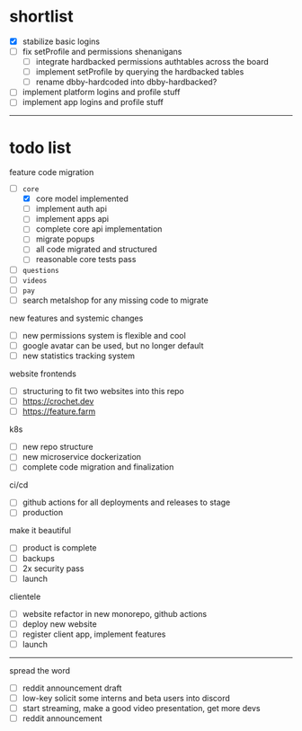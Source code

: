 
# shortlist

- [x] stabilize basic logins
- [ ] fix setProfile and permissions shenanigans
  - [ ] integrate hardbacked permissions authtables across the board
  - [ ] implement setProfile by querying the hardbacked tables
  - [ ] rename dbby-hardcoded into dbby-hardbacked?
- [ ] implement platform logins and profile stuff
- [ ] implement app logins and profile stuff

---------------------------

# todo list

feature code migration
- [ ] `core`
  - [x] core model implemented
  - [ ] implement auth api
  - [ ] implement apps api
  - [ ] complete core api implementation
  - [ ] migrate popups
  - [ ] all code migrated and structured
  - [ ] reasonable core tests pass
- [ ] `questions`
- [ ] `videos`
- [ ] `pay`
- [ ] search metalshop for any missing code to migrate

new features and systemic changes
- [ ] new permissions system is flexible and cool
- [ ] google avatar can be used, but no longer default
- [ ] new statistics tracking system

website frontends
- [ ] structuring to fit two websites into this repo
- [ ] https://crochet.dev
- [ ] https://feature.farm

k8s
- [ ] new repo structure
- [ ] new microservice dockerization
- [ ] complete code migration and finalization

ci/cd
- [ ] github actions for all deployments and releases to stage
- [ ] production

make it beautiful
- [ ] product is complete
- [ ] backups
- [ ] 2x security pass
- [ ] launch

clientele
- [ ] website refactor in new monorepo, github actions
- [ ] deploy new website
- [ ] register client app, implement features
- [ ] launch

--------

spread the word
- [ ] reddit announcement draft
- [ ] low-key solicit some interns and beta users into discord
- [ ] start streaming, make a good video presentation, get more devs
- [ ] reddit announcement
